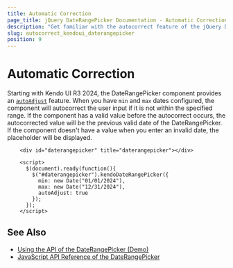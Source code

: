 ```yaml
---
title: Automatic Correction
page_title: jQuery DateRangePicker Documentation - Automatic Correction
description: "Get familiar with the autocorrect feature of the jQuery DateRangePicker by Kendo UI. Learn how to automatically correct the user input when it's outside of the pre-configured range."
slug: autocorrect_kendoui_daterangepicker
position: 9
---
```


# Automatic Correction

Starting with Kendo UI R3 2024, the DateRangePicker component provides an [`autoAdjust`](/api/javascript/ui/daterangepicker/configuration/autoadjust) feature. When you have `min` and `max` dates configured, the component will autocorrect the user input if it is not within the specified range. If the component has a valid value before the autocorrect occurs, the autocorrected value will be the previous valid date of the DateRangePicker. If the component doesn't have a value when you enter an invalid date, the placeholder will be displayed.

```dojo
    <div id="daterangepicker" title="daterangepicker"></div>

    <script>
      $(document).ready(function(){
        $("#daterangepicker").kendoDateRangePicker({
          min: new Date("01/01/2024"),
          max: new Date("12/31/2024"),
          autoAdjust: true
        });
      });
    </script>
```

## See Also

* [Using the API of the DateRangePicker (Demo)](https://demos.telerik.com/kendo-ui/daterangepicker/api)
* [JavaScript API Reference of the DateRangePicker](/api/javascript/ui/daterangepicker)
